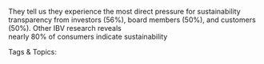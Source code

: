 They tell us they experience the most direct 
pressure for sustainability transparency from 
investors (56%), board members (50%), and 
customers (50%). Other IBV research reveals  
nearly 80% of consumers indicate sustainability  

   Tags & Topics:
   